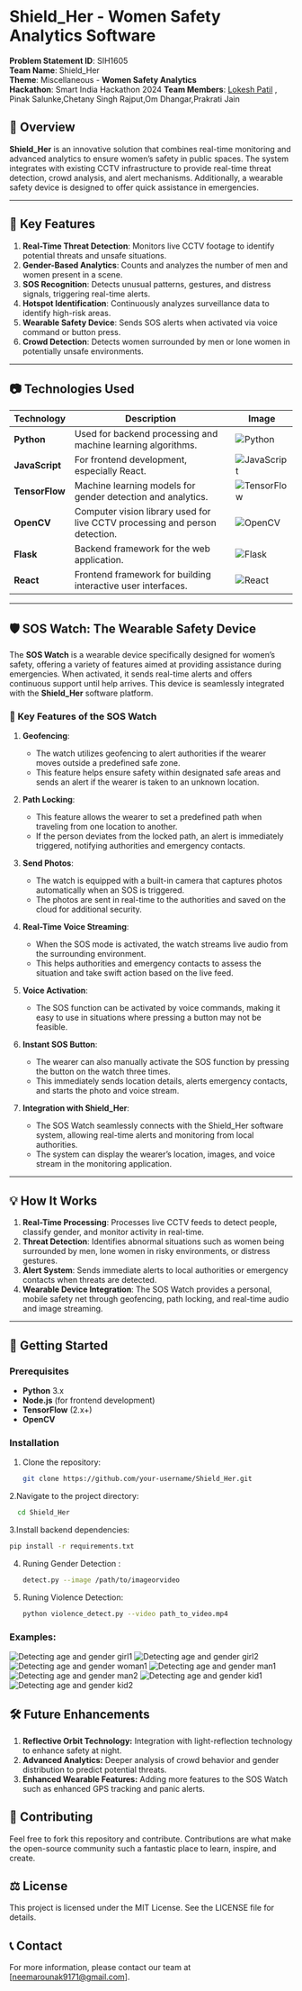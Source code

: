 # Shield_Her - Women Safety Analytics Software

**Problem Statement ID**: SIH1605  
**Team Name**: Shield_Her  
**Theme**: Miscellaneous - **Women Safety Analytics**  
**Hackathon**: Smart India Hackathon 2024
**Team Members**: [Lokesh Patil](https://github.com/lokesh1969) , Pinak Salunke,Chetany Singh Rajput,Om Dhangar,Prakrati Jain 

## 📜 Overview
**Shield_Her** is an innovative solution that combines real-time monitoring and advanced analytics to ensure women’s safety in public spaces. The system integrates with existing CCTV infrastructure to provide real-time threat detection, crowd analysis, and alert mechanisms. Additionally, a wearable safety device is designed to offer quick assistance in emergencies.

---

## 🌟 Key Features
1. **Real-Time Threat Detection**: Monitors live CCTV footage to identify potential threats and unsafe situations.
2. **Gender-Based Analytics**: Counts and analyzes the number of men and women present in a scene.
3. **SOS Recognition**: Detects unusual patterns, gestures, and distress signals, triggering real-time alerts.
4. **Hotspot Identification**: Continuously analyzes surveillance data to identify high-risk areas.
5. **Wearable Safety Device**: Sends SOS alerts when activated via voice command or button press.
6. **Crowd Detection**: Detects women surrounded by men or lone women in potentially unsafe environments.

---

## 📷 Technologies Used

| Technology       | Description                                    | Image |
|------------------|------------------------------------------------|-------|
| **Python**       | Used for backend processing and machine learning algorithms. | ![Python](https://upload.wikimedia.org/wikipedia/commons/c/c3/Python-logo-notext.svg) |
| **JavaScript**   | For frontend development, especially React.    | ![JavaScript](https://upload.wikimedia.org/wikipedia/commons/6/6a/JavaScript-logo.png) |
| **TensorFlow**   | Machine learning models for gender detection and analytics. | ![TensorFlow](https://upload.wikimedia.org/wikipedia/commons/2/2d/Tensorflow_logo.svg) |
| **OpenCV**       | Computer vision library used for live CCTV processing and person detection. | ![OpenCV](https://upload.wikimedia.org/wikipedia/commons/3/32/OpenCV_Logo_with_text_svg_version.svg) |
| **Flask**        | Backend framework for the web application.     | ![Flask](https://upload.wikimedia.org/wikipedia/commons/3/3c/Flask_logo.svg) |
| **React**        | Frontend framework for building interactive user interfaces. | ![React](https://upload.wikimedia.org/wikipedia/commons/a/a7/React-icon.svg) |

---

## 🛡️ SOS Watch: The Wearable Safety Device

The **SOS Watch** is a wearable device specifically designed for women’s safety, offering a variety of features aimed at providing assistance during emergencies. When activated, it sends real-time alerts and offers continuous support until help arrives. This device is seamlessly integrated with the **Shield_Her** software platform.

### 🔑 Key Features of the SOS Watch

1. **Geofencing**: 
   - The watch utilizes geofencing to alert authorities if the wearer moves outside a predefined safe zone. 
   - This feature helps ensure safety within designated safe areas and sends an alert if the wearer is taken to an unknown location.

2. **Path Locking**:
   - This feature allows the wearer to set a predefined path when traveling from one location to another. 
   - If the person deviates from the locked path, an alert is immediately triggered, notifying authorities and emergency contacts.

3. **Send Photos**:
   - The watch is equipped with a built-in camera that captures photos automatically when an SOS is triggered.
   - The photos are sent in real-time to the authorities and saved on the cloud for additional security.

4. **Real-Time Voice Streaming**:
   - When the SOS mode is activated, the watch streams live audio from the surrounding environment.
   - This helps authorities and emergency contacts to assess the situation and take swift action based on the live feed.

5. **Voice Activation**:
   - The SOS function can be activated by voice commands, making it easy to use in situations where pressing a button may not be feasible.

6. **Instant SOS Button**:
   - The wearer can also manually activate the SOS function by pressing the button on the watch three times.
   - This immediately sends location details, alerts emergency contacts, and starts the photo and voice stream.

7. **Integration with Shield_Her**:
   - The SOS Watch seamlessly connects with the Shield_Her software system, allowing real-time alerts and monitoring from local authorities.
   - The system can display the wearer’s location, images, and voice stream in the monitoring application.

---

## 💡 How It Works
1. **Real-Time Processing**: Processes live CCTV feeds to detect people, classify gender, and monitor activity in real-time.
2. **Threat Detection**: Identifies abnormal situations such as women being surrounded by men, lone women in risky environments, or distress gestures.
3. **Alert System**: Sends immediate alerts to local authorities or emergency contacts when threats are detected.
4. **Wearable Device Integration**: The SOS Watch provides a personal, mobile safety net through geofencing, path locking, and real-time audio and image streaming.

---

## 🚀 Getting Started

### Prerequisites
- **Python** 3.x
- **Node.js** (for frontend development)
- **TensorFlow** (2.x+)
- **OpenCV**

### Installation
1. Clone the repository:
   ```bash
   git clone https://github.com/your-username/Shield_Her.git
2.Navigate to the project directory:
  ```bash
    cd Shield_Her
```
3.Install backend dependencies:
``` bash
pip install -r requirements.txt
```
4. Runing Gender Detection :
   ```bash
   detect.py --image /path/to/imageorvideo
   ```
5. Runing Violence Detection:
   ```bash
   python violence_detect.py --video path_to_video.mp4
   ```
### Examples:
![Detecting age and gender girl1](https://github.com/user-attachments/assets/20cfad07-c9c6-46f5-a547-5d14974bb8c8)
![Detecting age and gender girl2](https://github.com/user-attachments/assets/05898dcb-da15-487d-8f1a-773235c5ef39)
![Detecting age and gender woman1](https://github.com/user-attachments/assets/bbf88875-b240-4367-b091-0573b201956f)
![Detecting age and gender man1](https://github.com/user-attachments/assets/4ae474ef-fad2-4090-a919-e60cc4eac63a)
![Detecting age and gender man2](https://github.com/user-attachments/assets/2ee8ad6b-8032-4dbe-a660-2d05bf2cc4e9)
![Detecting age and gender kid1](https://github.com/user-attachments/assets/f460da8a-c519-45c0-beb1-f915d395e05e)
![Detecting age and gender kid2](https://github.com/user-attachments/assets/6cc914c3-bf24-4263-9672-cef94b26e490)

## 🛠 Future Enhancements
1. **Reflective Orbit Technology:** Integration with light-reflection technology to enhance safety at night.
2. **Advanced Analytics:** Deeper analysis of crowd behavior and gender distribution to predict potential threats.
3. **Enhanced Wearable Features:** Adding more features to the SOS Watch such as enhanced GPS tracking and panic alerts.
## 🤝 Contributing
 Feel free to fork this repository and contribute. Contributions are what make the open-source community such a fantastic place to learn, inspire, and create.

## ⚖️ License
 This project is licensed under the MIT License. See the LICENSE file for details.

## 📞 Contact
 For more information, please contact our team at [neemarounak9171@gmail.com].

